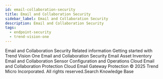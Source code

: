 ```yaml
---
id: email-collaboration-security
title: Email and Collaboration Security
sidebar_label: Email and Collaboration Security
description: Email and Collaboration Security
tags:
  - endpoint-security
  - trend-vision-one
---
```


 Email and Collaboration Security Related information Getting started with Trend Vision One Email and Collaboration Security Email Asset Inventory Email and Collaboration Sensor Configuration and Operations Cloud Email and Collaboration Protection Cloud Email Gateway Protection © 2025 Trend Micro Incorporated. All rights reserved.Search Knowledge Base